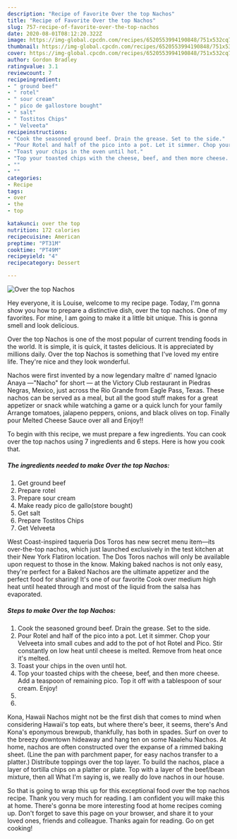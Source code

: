 ```yaml
---
description: "Recipe of Favorite Over the top Nachos"
title: "Recipe of Favorite Over the top Nachos"
slug: 757-recipe-of-favorite-over-the-top-nachos
date: 2020-08-01T08:12:20.322Z
image: https://img-global.cpcdn.com/recipes/6520553994190848/751x532cq70/over-the-top-nachos-recipe-main-photo.jpg
thumbnail: https://img-global.cpcdn.com/recipes/6520553994190848/751x532cq70/over-the-top-nachos-recipe-main-photo.jpg
cover: https://img-global.cpcdn.com/recipes/6520553994190848/751x532cq70/over-the-top-nachos-recipe-main-photo.jpg
author: Gordon Bradley
ratingvalue: 3.1
reviewcount: 7
recipeingredient:
- " ground beef"
- " rotel"
- " sour cream"
- " pico de gallostore bought"
- " salt"
- " Tostitos Chips"
- " Velveeta"
recipeinstructions:
- "Cook the seasoned ground beef. Drain the grease. Set to the side."
- "Pour Rotel and half of the pico into a pot. Let it simmer. Chop your Velveeta into small cubes and add to the pot of hot Rotel and Pico. Stir constantly on low heat until cheese is melted. Remove from heat once it&#39;s melted."
- "Toast your chips in the oven until hot."
- "Top your toasted chips with the cheese, beef, and then more cheese. Add a teaspoon of remaining pico. Top it off with a tablespoon of sour cream. Enjoy!"
- ""
- ""
categories:
- Recipe
tags:
- over
- the
- top

katakunci: over the top 
nutrition: 172 calories
recipecuisine: American
preptime: "PT31M"
cooktime: "PT49M"
recipeyield: "4"
recipecategory: Dessert

---
```



![Over the top Nachos](https://img-global.cpcdn.com/recipes/6520553994190848/751x532cq70/over-the-top-nachos-recipe-main-photo.jpg)

Hey everyone, it is Louise, welcome to my recipe page. Today, I'm gonna show you how to prepare a distinctive dish, over the top nachos. One of my favorites. For mine, I am going to make it a little bit unique. This is gonna smell and look delicious.

Over the top Nachos is one of the most popular of current trending foods in the world. It is simple, it is quick, it tastes delicious. It is appreciated by millions daily. Over the top Nachos is something that I've loved my entire life. They're nice and they look wonderful.

Nachos were first invented by a now legendary maître d&#39; named Ignacio Anaya —&#34;Nacho&#34; for short — at the Victory Club restaurant in Piedras Negras, Mexico, just across the Rio Grande from Eagle Pass, Texas. These nachos can be served as a meal, but all the good stuff makes for a great appetizer or snack while watching a game or a quick lunch for your family Arrange tomatoes, jalapeno peppers, onions, and black olives on top. Finally pour Melted Cheese Sauce over all and Enjoy!!


To begin with this recipe, we must prepare a few ingredients. You can cook over the top nachos using 7 ingredients and 6 steps. Here is how you cook that.

<!--inarticleads1-->

##### The ingredients needed to make Over the top Nachos:

1. Get  ground beef
1. Prepare  rotel
1. Prepare  sour cream
1. Make ready  pico de gallo(store bought)
1. Get  salt
1. Prepare  Tostitos Chips
1. Get  Velveeta


West Coast-inspired taqueria Dos Toros has new secret menu item—its over-the-top nachos, which just launched exclusively in the test kitchen at their New York Flatiron location. The Dos Toros nachos will only be available upon request to those in the know. Making baked nachos is not only easy, they&#39;re perfect for a Baked Nachos are the ultimate appetizer and the perfect food for sharing! It&#39;s one of our favorite Cook over medium high heat until heated through and most of the liquid from the salsa has evaporated. 

<!--inarticleads2-->

##### Steps to make Over the top Nachos:

1. Cook the seasoned ground beef. Drain the grease. Set to the side.
1. Pour Rotel and half of the pico into a pot. Let it simmer. Chop your Velveeta into small cubes and add to the pot of hot Rotel and Pico. Stir constantly on low heat until cheese is melted. Remove from heat once it&#39;s melted.
1. Toast your chips in the oven until hot.
1. Top your toasted chips with the cheese, beef, and then more cheese. Add a teaspoon of remaining pico. Top it off with a tablespoon of sour cream. Enjoy!
1. 
1. 


Kona, Hawaii Nachos might not be the first dish that comes to mind when considering Hawaii&#39;s top eats, but where there&#39;s beer, it seems, there&#39;s And Kona&#39;s eponymous brewpub, thankfully, has both in spades. Surf on over to the breezy downtown hideaway and hang ten on some Naalehu Nachos. At home, nachos are often constructed over the expanse of a rimmed baking sheet. (Line the pan with parchment paper, for easy nachos transfer to a platter.) Distribute toppings over the top layer. To build the nachos, place a layer of tortilla chips on a platter or plate. Top with a layer of the beef/bean mixture, then all What I&#39;m saying is, we really do love nachos in our house. 

So that is going to wrap this up for this exceptional food over the top nachos recipe. Thank you very much for reading. I am confident you will make this at home. There's gonna be more interesting food at home recipes coming up. Don't forget to save this page on your browser, and share it to your loved ones, friends and colleague. Thanks again for reading. Go on get cooking!
